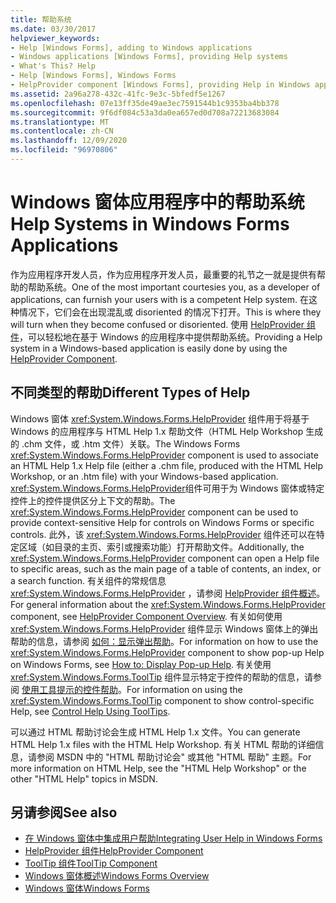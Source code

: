 ```yaml
---
title: 帮助系统
ms.date: 03/30/2017
helpviewer_keywords:
- Help [Windows Forms], adding to Windows applications
- Windows applications [Windows Forms], providing Help systems
- What's This? Help
- Help [Windows Forms], Windows Forms
- HelpProvider component [Windows Forms], providing Help in Windows applications
ms.assetid: 2a96a278-432c-41fc-9e3c-5bfedf5e1267
ms.openlocfilehash: 07e13ff35de49ae3ec7591544b1c9353ba4bb378
ms.sourcegitcommit: 9f6df084c53a3da0ea657ed0d708a72213683084
ms.translationtype: MT
ms.contentlocale: zh-CN
ms.lasthandoff: 12/09/2020
ms.locfileid: "96970806"
---
```

# <a name="help-systems-in-windows-forms-applications"></a><span data-ttu-id="4aa37-102">Windows 窗体应用程序中的帮助系统</span><span class="sxs-lookup"><span data-stu-id="4aa37-102">Help Systems in Windows Forms Applications</span></span>
<span data-ttu-id="4aa37-103">作为应用程序开发人员，作为应用程序开发人员，最重要的礼节之一就是提供有帮助的帮助系统。</span><span class="sxs-lookup"><span data-stu-id="4aa37-103">One of the most important courtesies you, as a developer of applications, can furnish your users with is a competent Help system.</span></span> <span data-ttu-id="4aa37-104">在这种情况下，它们会在出现混乱或 disoriented 的情况下打开。</span><span class="sxs-lookup"><span data-stu-id="4aa37-104">This is where they will turn when they become confused or disoriented.</span></span> <span data-ttu-id="4aa37-105">使用 [HelpProvider 组件](../controls/helpprovider-component-windows-forms.md)，可以轻松地在基于 Windows 的应用程序中提供帮助系统。</span><span class="sxs-lookup"><span data-stu-id="4aa37-105">Providing a Help system in a Windows-based application is easily done by using the [HelpProvider Component](../controls/helpprovider-component-windows-forms.md).</span></span>  
  
## <a name="different-types-of-help"></a><span data-ttu-id="4aa37-106">不同类型的帮助</span><span class="sxs-lookup"><span data-stu-id="4aa37-106">Different Types of Help</span></span>  
 <span data-ttu-id="4aa37-107">Windows 窗体 <xref:System.Windows.Forms.HelpProvider> 组件用于将基于 Windows 的应用程序与 HTML Help 1.x 帮助文件（HTML Help Workshop 生成的 .chm 文件，或 .htm 文件）关联。</span><span class="sxs-lookup"><span data-stu-id="4aa37-107">The Windows Forms <xref:System.Windows.Forms.HelpProvider> component is used to associate an HTML Help 1.x Help file (either a .chm file, produced with the HTML Help Workshop, or an .htm file) with your Windows-based application.</span></span> <span data-ttu-id="4aa37-108"><xref:System.Windows.Forms.HelpProvider>组件可用于为 Windows 窗体或特定控件上的控件提供区分上下文的帮助。</span><span class="sxs-lookup"><span data-stu-id="4aa37-108">The <xref:System.Windows.Forms.HelpProvider> component can be used to provide context-sensitive Help for controls on Windows Forms or specific controls.</span></span> <span data-ttu-id="4aa37-109">此外，该 <xref:System.Windows.Forms.HelpProvider> 组件还可以在特定区域（如目录的主页、索引或搜索功能）打开帮助文件。</span><span class="sxs-lookup"><span data-stu-id="4aa37-109">Additionally, the <xref:System.Windows.Forms.HelpProvider> component can open a Help file to specific areas, such as the main page of a table of contents, an index, or a search function.</span></span> <span data-ttu-id="4aa37-110">有关组件的常规信息 <xref:System.Windows.Forms.HelpProvider> ，请参阅 [HelpProvider 组件概述](../controls/helpprovider-component-overview-windows-forms.md)。</span><span class="sxs-lookup"><span data-stu-id="4aa37-110">For general information about the <xref:System.Windows.Forms.HelpProvider> component, see [HelpProvider Component Overview](../controls/helpprovider-component-overview-windows-forms.md).</span></span> <span data-ttu-id="4aa37-111">有关如何使用 <xref:System.Windows.Forms.HelpProvider> 组件显示 Windows 窗体上的弹出帮助的信息，请参阅 [如何：显示弹出帮助](how-to-display-pop-up-help.md)。</span><span class="sxs-lookup"><span data-stu-id="4aa37-111">For information on how to use the <xref:System.Windows.Forms.HelpProvider> component to show pop-up Help on Windows Forms, see [How to: Display Pop-up Help](how-to-display-pop-up-help.md).</span></span> <span data-ttu-id="4aa37-112">有关使用 <xref:System.Windows.Forms.ToolTip> 组件显示特定于控件的帮助的信息，请参阅 [使用工具提示的控件帮助](control-help-using-tooltips.md)。</span><span class="sxs-lookup"><span data-stu-id="4aa37-112">For information on using the <xref:System.Windows.Forms.ToolTip> component to show control-specific Help, see [Control Help Using ToolTips](control-help-using-tooltips.md).</span></span>  
  
 <span data-ttu-id="4aa37-113">可以通过 HTML 帮助讨论会生成 HTML Help 1.x 文件。</span><span class="sxs-lookup"><span data-stu-id="4aa37-113">You can generate HTML Help 1.x files with the HTML Help Workshop.</span></span> <span data-ttu-id="4aa37-114">有关 HTML 帮助的详细信息，请参阅 MSDN 中的 "HTML 帮助讨论会" 或其他 "HTML 帮助" 主题。</span><span class="sxs-lookup"><span data-stu-id="4aa37-114">For more information on HTML Help, see the "HTML Help Workshop" or the other "HTML Help" topics in MSDN.</span></span>  
  
## <a name="see-also"></a><span data-ttu-id="4aa37-115">另请参阅</span><span class="sxs-lookup"><span data-stu-id="4aa37-115">See also</span></span>

- [<span data-ttu-id="4aa37-116">在 Windows 窗体中集成用户帮助</span><span class="sxs-lookup"><span data-stu-id="4aa37-116">Integrating User Help in Windows Forms</span></span>](integrating-user-help-in-windows-forms.md)
- [<span data-ttu-id="4aa37-117">HelpProvider 组件</span><span class="sxs-lookup"><span data-stu-id="4aa37-117">HelpProvider Component</span></span>](../controls/helpprovider-component-windows-forms.md)
- [<span data-ttu-id="4aa37-118">ToolTip 组件</span><span class="sxs-lookup"><span data-stu-id="4aa37-118">ToolTip Component</span></span>](../controls/tooltip-component-windows-forms.md)
- [<span data-ttu-id="4aa37-119">Windows 窗体概述</span><span class="sxs-lookup"><span data-stu-id="4aa37-119">Windows Forms Overview</span></span>](../windows-forms-overview.md)
- [<span data-ttu-id="4aa37-120">Windows 窗体</span><span class="sxs-lookup"><span data-stu-id="4aa37-120">Windows Forms</span></span>](../index.yml)
